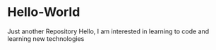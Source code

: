 # Hello-World
Just another Repository
Hello,
I am interested in learning to code and learning new technologies
